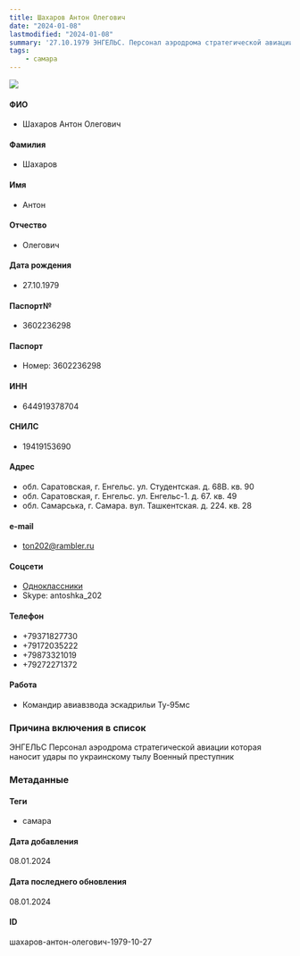 ```yaml
---
title: Шахаров Антон Олегович
date: "2024-01-08"
lastmodified: "2024-01-08"
summary: '27.10.1979 ЭНГЕЛЬС. Персонал аэродрома стратегической авиации которая наносит удары по украинскому тылу. Военный преступник'
tags: 
    - самара
---
```

<!--# pp2-->
<!--## Фигурант-->
<!--### Личные данные-->
<!--#### Фото-->
![](https://molfar.com/images/optimized/person-placeholder.jpg)
#### ФИО
- Шахаров Антон Олегович
#### Фамилия
- Шахаров
#### Имя
- Антон
#### Отчество
- Олегович
#### Дата рождения
- 27.10.1979
#### Паспорт№
- 3602236298
#### Паспорт
- Номер: 3602236298
#### ИНН
- 644919378704
#### СНИЛС
- 19419153690
#### Адрес
- обл. Саратовская, г. Енгельс. ул. Студентская. д. 68В. кв. 90
- обл. Саратовская, г. Енгельс. ул. Енгельс-1. д. 67. кв. 49
- обл. Самарська, г. Самара. вул. Ташкентская. д. 224. кв. 28
#### e-mail
- ton202@rambler.ru
#### Соцсети
- [Одноклассники](https://ok.ru/profile/80867715199)
- Skype: antoshka_202
#### Телефон
- +79371827730
- +79172035222
- +79873321019
- +79272271372
#### Работа
- Командир авиавзвода эскадрильи Ту-95мс
### Причина включения в список
ЭНГЕЛЬС
Персонал аэродрома стратегической авиации которая наносит удары по украинскому тылу
Военный преступник
### Метаданные
#### Теги
- самара
#### Дата добавления
08.01.2024
#### Дата последнего обновления
08.01.2024
#### ID
шахаров-антон-олегович-1979-10-27
<!--## END;-->

